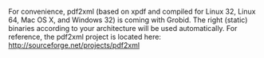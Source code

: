 For convenience, pdf2xml (based on xpdf and compiled for Linux 32, Linux 64, Mac OS X, and Windows 32) is coming with Grobid. The right (static) binaries according to your architecture will be used automatically. 
For reference, the pdf2xml project is located here: <http://sourceforge.net/projects/pdf2xml>
